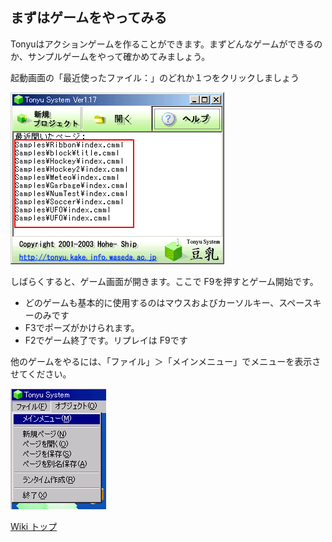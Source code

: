 ## まずはゲームをやってみる
Tonyuはアクションゲームを作ることができます。まずどんなゲームができるのか、サンプルゲームをやって確かめてみましょう。

起動画面の「最近使ったファイル：」のどれか１つをクリックしましょう

![samples.png](./img/samples.png)

しばらくすると、ゲーム画面が開きます。ここで F9を押すとゲーム開始です。

- どのゲームも基本的に使用するのはマウスおよびカーソルキー、スペースキーのみです
- F3でポーズがかけられます。
- F2でゲーム終了です。リプレイは F9です

他のゲームをやるには、「ファイル」＞「メインメニュー」でメニューを表示させてください。

![returnMain.png](./img/returnMain.png)

[Wiki トップ](./)

